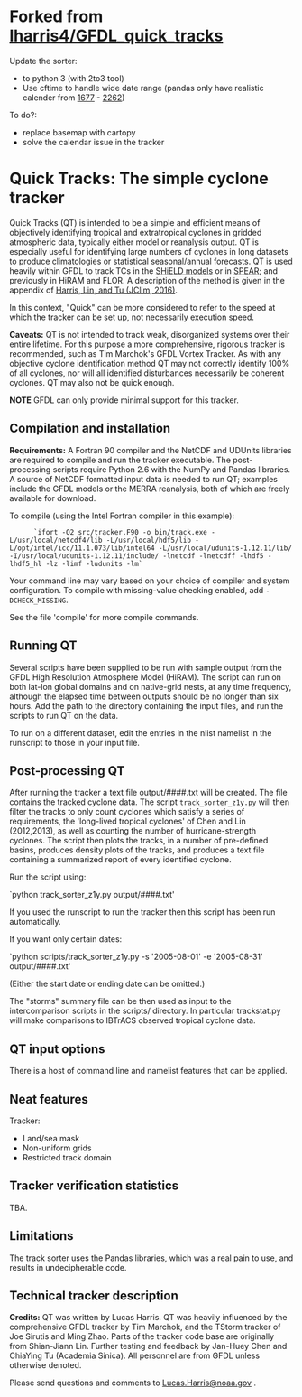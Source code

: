 # Forked from [lharris4/GFDL_quick_tracks](https://github.com/lharris4/GFDL_quick_tracks)

Update the sorter:
- to python 3 (with 2to3 tool)
- Use cftime to handle wide date range (pandas only have realistic calender from [1677](https://pandas.pydata.org/docs/reference/api/pandas.Timestamp.min.html) - [2262](https://pandas.pydata.org/docs/reference/api/pandas.Timestamp.max.html))

To do?:
- replace basemap with cartopy
- solve the calendar issue in the tracker


# Quick Tracks: The simple cyclone tracker

Quick Tracks (QT) is intended to be a simple and efficient means of objectively identifying tropical and extratropical cyclones in gridded atmospheric data, typically either model or reanalysis output. QT is especially useful for identifying large numbers of cyclones in long datasets to produce climatologies or statistical seasonal/annual forecasts. QT is used heavily within GFDL to track TCs in the [SHiELD models](www.gfdl.noaa.gov/shield) or in [SPEAR](www.gfdl.noaa.gov); and previously in HiRAM and FLOR. A description of the method is given in the appendix of [Harris, Lin, and Tu (JClim, 2016)](https://journals.ametsoc.org/doi/abs/10.1175/JCLI-D-15-0389.1). 

In this context, "Quick" can be more considered to refer to the speed at which the tracker can be set up, not necessarily execution speed.

**Caveats:** QT is not intended to track weak, disorganized systems over their entire lifetime. For this purpose a more comprehensive, rigorous tracker is recommended, such as Tim Marchok's GFDL Vortex Tracker. As with any objective cyclone identification method QT may not correctly identify 100% of all cyclones, nor will all identified disturbances necessarily be coherent cyclones. QT may also not be quick enough.

**NOTE** GFDL can only provide minimal support for this tracker.

## Compilation and installation

**Requirements:** A Fortran 90 compiler and the NetCDF and UDUnits libraries are required to compile and run the tracker executable. The post-processing scripts require Python 2.6 with the NumPy and Pandas libraries. A source of NetCDF formatted input data is needed to run QT; examples include the GFDL models or the MERRA reanalysis, both of which are freely available for download.

To compile (using the Intel Fortran compiler in this example):

          `ifort -O2 src/tracker.F90 -o bin/track.exe -L/usr/local/netcdf4/lib -L/usr/local/hdf5/lib -L/opt/intel/icc/11.1.073/lib/intel64 -L/usr/local/udunits-1.12.11/lib/ -I/usr/local/udunits-1.12.11/include/ -lnetcdf -lnetcdff -lhdf5 -lhdf5_hl -lz -limf -ludunits -lm`

Your command line may vary based on your choice of compiler and system configuration. To compile with missing-value checking enabled, add `-DCHECK_MISSING`.

See the file 'compile' for more compile commands.

## Running QT

Several scripts have been supplied to be run with sample output from the GFDL High Resolution Atmosphere Model (HiRAM). The script can run on both lat-lon global domains and on native-grid nests, at any time frequency, although the elapsed time between outputs should be no longer than six hours. Add the path to the directory containing the input files, and run the scripts to run QT on the data. 

To run on a different dataset, edit the entries in the nlist namelist in the runscript to those in your input file.

## Post-processing QT

After running the tracker a text file output/####.txt will be created. The file contains the tracked cyclone data. The script `track_sorter_z1y.py` will then filter the tracks to only count cyclones which satisfy a series of requirements, the 'long-lived tropical cyclones' of Chen and Lin (2012,2013), as well as counting the number of hurricane-strength cyclones. The script then plots the tracks, in a number of pre-defined basins, produces density plots of the tracks, and produces a text file containing a summarized report of every identified cyclone.

Run the script using:

`python track_sorter_z1y.py output/####.txt'

If you used the runscript to run the tracker then this script has been run automatically.

If you want only certain dates:

`python scripts/track_sorter_z1y.py -s '2005-08-01' -e '2005-08-31' output/####.txt'

(Either the start date or ending date can be omitted.)

The "storms" summary file can be then used as input to the intercomparison scripts in the scripts/ directory. In particular trackstat.py will make comparisons to IBTrACS observed tropical cyclone data.

## QT input options

There is a host of command line and namelist features that can be applied.

## Neat features

Tracker:

- Land/sea mask
- Non-uniform grids
- Restricted track domain

## Tracker verification statistics

TBA.

## Limitations

The track sorter uses the Pandas libraries, which was a real pain to use, and results in undecipherable code. 

## Technical tracker description

**Credits:** QT was written by Lucas Harris. QT was heavily influenced by the comprehensive GFDL tracker by Tim Marchok, and the TStorm tracker of Joe Sirutis and Ming Zhao. Parts of the tracker code base are originally from Shian-Jiann Lin. Further testing and feedback by Jan-Huey Chen and ChiaYing Tu (Academia Sinica).  All personnel are from GFDL unless otherwise denoted.

Please send questions and comments to Lucas.Harris@noaa.gov .
